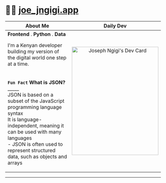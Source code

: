 # 🏄‍♂️ [joe_jngigi.app](https://joe-jngigi.vercel.app/)

|About Me|Daily Dev
|-----------------|-----------------|
| **Frontend** . **Python** . **Data** </br> <p align="left">I'm a Kenyan developer building my version of the digital world one step at a time. </br></br></br> **`Fun Fact`**  **What is JSON?** </br> _____ </br>JSON is based on a subset of the JavaScript programming language syntax</br>It is language-independent, meaning it can be used with many languages</br> - JSON is often used to represent structured data, such as objects and arrays</p> |<p align="center"><a href="https://app.daily.dev/joe_jngigi"><img src="https://api.daily.dev/devcards/8df8c3a9c9b0478a9c69c812579f2d8e.png?r=68r" width="280" height="350" alt="Joseph Ngigi's Dev Card"/></a> </p> |

----
